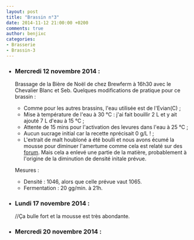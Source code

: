 ```yaml
---
layout: post
title: "Brassin n°3"
date: 2014-11-12 21:00:00 +0200
comments: true
author: benjixc
categories: 
- Brasserie
- Brassin-3
---
```



* ### Mercredi 12 novembre 2014 : ###

  Brassage de la Bière de Noël de chez Brewferm à 16h30 avec le Chevalier Blanc et Seb. Quelques modifications de pratique pour ce brassin :

   * Comme pour les autres brassins, l'eau utilisée est de l'Evian(C) ;
   * Mise à température de l'eau à 30 °C : j'ai fait bouillir 2 L et y ait ajouté 7 L d'eau à 15 °C ;
   * Attente de 15 mins pour l'activation des levures dans l'eau à 25 °C ;
   * Aucun sucrage initial car la recette nprécisait 0 g/L ! ;
   * L'extrait de malt houbloné a été boulli et nous avons écumé la mousse pour diminuer l'amertume comme cela est relaté sur des [forum](http://forum.hardware.fr/hfr/Discussions/Cuisine/maison-brasse-brasse-sujet_76298_9.htm). Mais cela a enlevé une partie de la matière, probablement à l'origine de la diminution de densité initale prévue.

  Mesures :
  
    * Densité : 1046, alors que celle prévue vaut 1065.
    * Fermentation : 20 gg/min. à 21h.
 
* ### Lundi 17 novembre 2014 : ###

  //Ça bulle fort et la mousse est très abondante.


* ### Mercredi 20 novembre 2014 : ###


